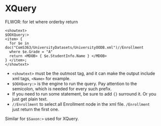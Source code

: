# XQuery

FLWOR: for let where orderby return


```
<showtext>
$OOXQuery:>
<item> {
  for $e in doc("ComS363/UniversityDatasets/UniversityOODB.xml")//Enrollment
  where $e.Grade = "A"
  return <MDOB> { $e.StudentInfo.Name } </MDOB>
} </item>;
</showtext>
```

* `<showtext>` must be the outmost tag, and it can make the output include xml tags, `<Name>` for example.
* `$OOXQuery:>` is the engine to run the query. Pay attention to the semicolon, which is needed for every such prefix.
* If you need to run some statement, be sure to add `{}` surround it. Or you just get plain text.
* `//Enrollment` to select all Enrollment node in the xml file. `/Enrollment` just return the first one.

Similar for `$Saxon:>` used for XQuery.
